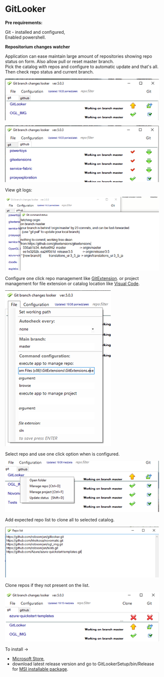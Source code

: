 # GitLooker

**Pre requirements:**

Git - installed and configured,  
Enabled powershell.

**Repositorium changes watcher**

Application can ease maintain large amount of repositories showing repo status on form.
Also allow pull or reset master branch.  
Pick the catalog with repos and configure to automatic update and that's all.  
Then check repo status and current branch.

![repo1.png](img/repo1.png "repo1.png")

![repo1.png](img/repo2.png "repo1.png")

View git logs:

![repo1.png](img/repo3.png "repo1.png")

Configure one click repo management like [GitExtension](https://github.com/gitextensions/gitextensions#:~:text=GitHub%20-%20gitextensions%2Fgitextensions%3A%20Git%20Extensions%20is%20a%20standalone,with%20Windows%20Explorer%20and%20Microsoft%20Visual%20Studio%20%282015%2F2017%2F2019%29). or project management for file extension or catalog location like [Visual Code](https://code.visualstudio.com/).

![repo1.png](img/repo4.png "repo1.png")

Select repo and use one click option when is configured.

![repo1.png](img/repo5.png "repo1.png")

Add expected repo list to clone all to selected catalog.

![repo1.png](img/repo6.png "repo1.png")

Clone repos if they not present on the list.

![repo1.png](img/repo7.png "repo1.png")

To install -> 
- [Microsoft Store](https://www.microsoft.com/store/apps/9PK6TGX9T87P), 
- download latest release version and go to GitLookerSetup/bin/Release
for [MSI installable package](https://github.com/robsonrjan/GitLooker/releases).


